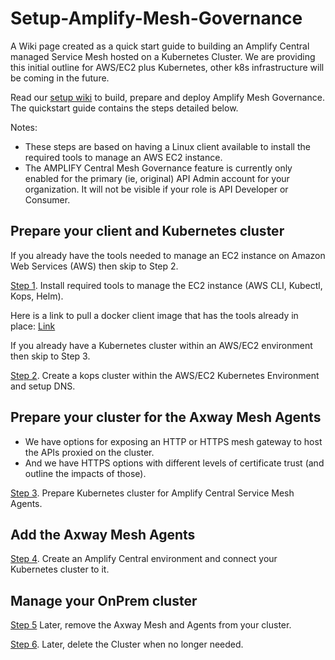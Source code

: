 # Setup-Amplify-Mesh-Governance

A Wiki page created as a quick start guide to building an Amplify Central managed Service Mesh hosted on a Kubernetes Cluster. 
We are providing this initial outline for AWS/EC2 plus Kubernetes, other k8s infrastructure will be coming in the future.

Read our [setup wiki](https://github.com/Axway/Setup-Amplify-Mesh-Governance/wiki) to build, prepare and deploy Amplify Mesh Governance. The quickstart guide contains the steps detailed below. 

Notes: 
- These steps are based on having a Linux client available to install the required tools to manage an AWS EC2 instance.
- The AMPLIFY Central Mesh Governance feature is currently only enabled for the primary (ie, original) API Admin account for your organization.  It will not be visible if your role is API Developer or Consumer.

## Prepare your client and Kubernetes cluster

If you already have the tools needed to manage an EC2 instance on Amazon Web Services (AWS) then skip to Step 2.

[Step 1](https://github.com/Axway/Setup-Amplify-Mesh-Governance/wiki/Step-1.-Install-required-tools-to-manage-the-AWS-EC2-instance). Install required tools to manage the EC2 instance (AWS CLI, Kubectl, Kops, Helm).

Here is a link to pull a docker client image that has the tools already in place: [Link](https://github.com/u1i/amplify-cli) 

If you already have a Kubernetes cluster within an AWS/EC2 environment then skip to Step 3.

[Step 2](https://github.com/Axway/Setup-Amplify-Mesh-Governance/wiki/Step-2.-Create-a-Kubernetes-cluster-with-Kops). Create a kops cluster within the AWS/EC2 Kubernetes Environment and setup DNS.

## Prepare your cluster for the Axway Mesh Agents

- We have options for exposing an HTTP or HTTPS mesh gateway to host the APIs proxied on the cluster.
- And we have HTTPS options with different levels of certificate trust (and outline the impacts of those).

[Step 3](https://github.com/Axway/Setup-Amplify-Mesh-Governance/wiki/Step-3.-Prepare-Kubernetes-cluster-for-Amplify-Central-Service-Mesh-Agents). Prepare Kubernetes cluster for Amplify Central Service Mesh Agents.

## Add the Axway Mesh Agents

[Step 4](https://github.com/Axway/Setup-Amplify-Mesh-Governance/wiki/Step-4.-Create-an-Amplify-Central-environment-and-connect-your-Kubernetes-cluster-to-it). Create an Amplify Central environment and connect your Kubernetes cluster to it.

## Manage your OnPrem cluster

[Step 5](https://github.com/Axway/Setup-Amplify-Mesh-Governance/wiki/Step-5.-Remove-the-Axway-Mesh-and-Agents-from-your-Cluster)  Later, remove the Axway Mesh and Agents from your cluster.

[Step 6](https://github.com/Axway/Setup-Amplify-Mesh-Governance/wiki/Step-6.--Delete-the-Cluster).  Later, delete the Cluster when no longer needed.

